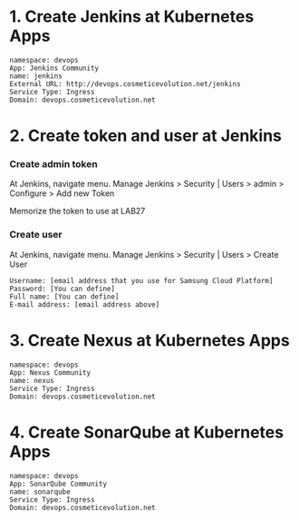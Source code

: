 
# 1. Create Jenkins at Kubernetes Apps

    namespace: devops
    App: Jenkins Community
    name: jenkins
    External URL: http://devops.cosmeticevolution.net/jenkins
    Service Type: Ingress
    Domain: devops.cosmeticevolution.net

# 2. Create token and user at Jenkins

### Create admin token

At Jenkins, navigate menu. Manage Jenkins > Security | Users > admin > Configure > Add new Token

Memorize the token to use at LAB27

### Create user

At Jenkins, navigate menu. Manage Jenkins > Security | Users > Create User 

    Username: [email address that you use for Samsung Cloud Platform]
    Password: [You can define]
    Full name: [You can define]
    E-mail address: [email address above]

# 3. Create Nexus at Kubernetes Apps

    namespace: devops
    App: Nexus Community
    name: nexus
    Service Type: Ingress
    Domain: devops.cosmeticevolution.net

# 4. Create SonarQube at Kubernetes Apps

    namespace: devops
    App: SonarQube Community
    name: sonarqube
    Service Type: Ingress
    Domain: devops.cosmeticevolution.net

